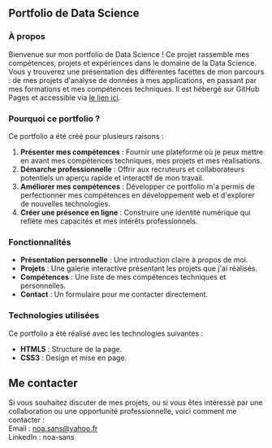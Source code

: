 ## Portfolio de Data Science

### À propos
Bienvenue sur mon portfolio de Data Science ! Ce projet rassemble mes compétences, projets et expériences dans le domaine de la Data Science. Vous y trouverez une présentation des différentes facettes de mon parcours : de mes projets d'analyse de données à mes applications, en passant par mes formations et mes compétences techniques.
Il est hébergé sur GitHub Pages et accessible via [le lien ici](https://noa-sanss.github.io/portfolio/).

### Pourquoi ce portfolio ?
Ce portfolio a été créé pour plusieurs raisons :
1. **Présenter mes compétences** : Fournir une plateforme où je peux mettre en avant mes compétences techniques, mes projets et mes réalisations.
2. **Démarche professionnelle** : Offrir aux recruteurs et collaborateurs potentiels un aperçu rapide et interactif de mon travail.
3. **Améliorer mes compétences** : Développer ce portfolio m'a permis de perfectionner mes compétences en développement web et d'explorer de nouvelles technologies.
4. **Créer une présence en ligne** : Construire une identité numérique qui reflète mes capacités et mes intérêts professionnels.

### Fonctionnalités
- **Présentation personnelle** : Une introduction claire à propos de moi.
- **Projets** : Une galerie interactive présentant les projets que j'ai réalisés.
- **Compétences** : Une liste de mes compétences techniques et personnelles.
- **Contact** : Un formulaire pour me contacter directement.

### Technologies utilisées
Ce portfolio a été réalisé avec les technologies suivantes :
- **HTML5** : Structure de la page.
- **CSS3** : Design et mise en page.

## Me contacter
Si vous souhaitez discuter de mes projets, ou si vous êtes intéressé par une collaboration ou une opportunité professionnelle, voici comment me contacter :<br />
Email : noa.sans@yahoo.fr<br />
LinkedIn : noa-sans<br/>


